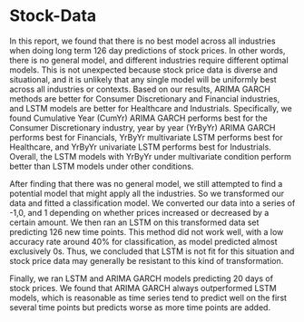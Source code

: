 # Stock-Data
In this report, we found that there is no best model across all industries when doing long term 126 day predictions of stock prices. In other words, there is no general model, and different industries require different optimal models. This is not unexpected because stock price data is diverse and situational, and it is unlikely that any single model will be uniformly best across all industries or contexts. Based on our results, ARIMA GARCH methods are better for Consumer Discretionary and Financial industries, and LSTM models are better for Healthcare and Industrials. Specifically, we found Cumulative Year (CumYr) ARIMA GARCH performs best for the Consumer Discretionary industry, year by year (YrByYr) ARIMA GARCH performs best for Financials, YrByYr multivariate LSTM performs best for Healthcare, and YrByYr univariate LSTM performs best for Industrials. Overall, the LSTM models with YrByYr under multivariate condition perform better than LSTM models under other conditions. 

After finding that there was no general model, we still attempted to find a potential model that might apply all the industries. So we transformed our data and fitted a classification model. We converted our data into a series of -1,0, and 1 depending on whether prices increased or decreased by a certain amount. We then ran an LSTM on this transformed data set predicting 126 new time points. This method did not work well, with a low accuracy rate around 40% for classification, as model predicted almost exclusively 0s. Thus, we concluded that LSTM is not fit for this situation and stock price data may generally be resistant to this kind of transformation. 

Finally, we ran LSTM and ARIMA GARCH models predicting 20 days of stock prices. We found that ARIMA GARCH always outperformed LSTM models, which is reasonable as time series tend to predict well on the first several time points but predicts worse as more time points are added. 

